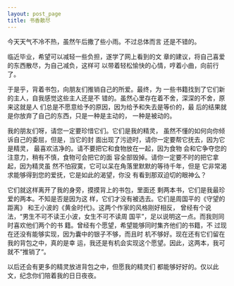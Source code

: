 ```yaml
---
layout: post_page
title: 书香散尽
---
```


今天天气不冷不热，虽然午后撒了些小雨。不过总体而言
还是不错的。

临近毕业，希望可以减轻一些负担，遂学了网上看到的文
章的建议，将自己喜爱的东西散尽，为自己减负，这样可
以带着轻松愉快的心情，哼着小曲，向前行了。

于是乎，背着书包，向朋友们推销自己的所爱。最终，为
一些书籍找到了它们新的主人，自我感觉这些主人还是不
错的。虽然心里存在着不舍，深深的不舍，原来这就是人
们总是不愿意给予的原因，因为给予和失去是等价的，最
后的结果就是你放弃了自己的东西，只是一种是主动的，
一种是被动的。

我的朋友们呀，请您一定要珍惜它们。它们是我的精灵，
虽然不懂的如何向你倾诉自己的委屈，但是，当它的封
面出现了污迹时，请你一定要帮它抚去，因为它是精灵，
最喜欢洁净的。请不要把它和食物放在一起，因为食物
会和它争夺您的注意力，稍有不慎，食物可会把它的面
容全部毁掉。请你一定要不时的把它拿起，因为精灵虽
然不怕寂寞，它可以呆在角落里默默的等待千年，但是
它非常渴求能够得到您的爱抚，它是如此的渴望，你没
有看到那双迫切的眼神么？

它们就这样离开了我的身旁，摸摸背上的书包，里面还
剩两本书，它们是我最珍爱的两本。不知是否是因为这
样，它们才没有被选去。它们是周国平的《守望的距离》
和王小波的《黄金时代》。这两个作家的风格刚好相反，
曾经有个说法，“男生不可不读王小波，女生不可不读周
国平”，足以说明这一点。而我则同时喜欢他们两个的书
籍。曾经有个愿望，希望能够同时集齐他们的书籍，不
过现在还没有能够实现，因为囊中的银子不够，而且时
机不够好。现在还有它们留在我的背包之中，真的是幸
运，我还是有机会实现这个愿望。因此，这两本，我可
就不“推销了“。

以后还会有更多的精灵放进背包之中，但愿我的精灵们
都能够好好的。仅以此文，纪念你们陪着我的日日夜夜。